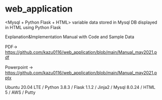# web_application
<Mysql + Python Flask + HTML> variable data stored in Mysql DB displayed in HTML using Python Flask 

Explanation&Implementation Manual with Code and Sample Data

PDF→　https://github.com/kazu0116/web_application/blob/main/Manual_may2021.pdf

Powerpoint →　https://github.com/kazu0116/web_application/blob/main/Manual_may2021.pptx

Ubuntu 20.04 LTE / Python 3.8.3 / Flask 1.1.2 / Jinja2 / Mysql 8.0.24 / HTML 5 / AWS / Putty
